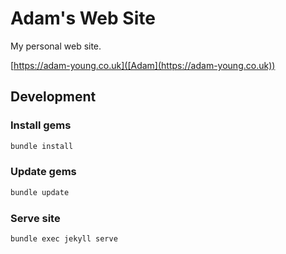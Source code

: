 # Adam's Web Site

My personal web site.

[https://adam-young.co.uk]([Adam](https://adam-young.co.uk))

## Development

### Install gems

```bash
bundle install
```

### Update gems

```bash
bundle update
```

### Serve site

```bash
bundle exec jekyll serve
```

